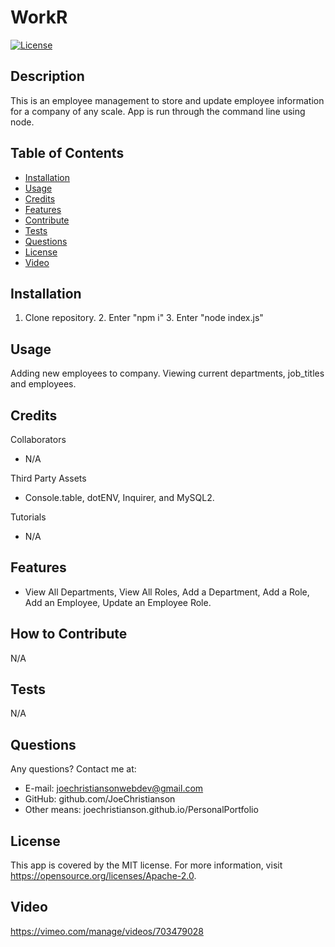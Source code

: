 # WorkR
  
[![License](https://img.shields.io/badge/License-MIT-yellow.svg)](https://opensource.org/licenses/Apache-2.0)
  
## Description

This is an employee management to store and update employee information for a company of any scale. App is run through the command line using node.

## Table of Contents

- [Installation](#installation)
- [Usage](#usage)
- [Credits](#credits)
- [Features](#features)
- [Contribute](#contribute)
- [Tests](#tests)
- [Questions](#questions)
- [License](#license)
- [Video](#video)

## Installation

1. Clone repository. 2. Enter "npm i" 3. Enter "node index.js"

## Usage

Adding new employees to company. Viewing current departments, job_titles and employees.


## Credits

Collaborators
- N/A

Third Party Assets
- Console.table, dotENV, Inquirer, and MySQL2.

Tutorials
- N/A

## Features

- View All Departments, View All Roles, Add a Department, Add a Role, Add an Employee, Update an Employee Role.

## How to Contribute

N/A
  
## Tests

N/A

## Questions

Any questions? Contact me at:
- E-mail: joechristiansonwebdev@gmail.com
- GitHub: github.com/JoeChristianson
- Other means: joechristianson.github.io/PersonalPortfolio


## License

This app is covered by the MIT license. For more information, visit https://opensource.org/licenses/Apache-2.0.

## Video 

https://vimeo.com/manage/videos/703479028